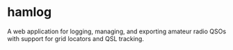 # hamlog
A web application for logging, managing, and exporting amateur radio QSOs with support for grid locators and QSL tracking.
